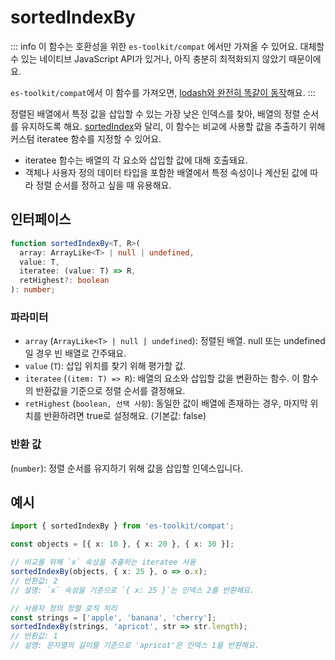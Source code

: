 # sortedIndexBy

::: info
이 함수는 호환성을 위한 `es-toolkit/compat` 에서만 가져올 수 있어요. 대체할 수 있는 네이티브 JavaScript API가 있거나, 아직 충분히 최적화되지 않았기 때문이에요.

`es-toolkit/compat`에서 이 함수를 가져오면, [lodash와 완전히 똑같이 동작](../../../compatibility.md)해요.
:::

정렬된 배열에서 특정 값을 삽입할 수 있는 가장 낮은 인덱스를 찾아, 배열의 정렬 순서를 유지하도록 해요.
[sortedIndex](./sortedIndex.md)와 달리, 이 함수는 비교에 사용할 값을 추출하기 위해 커스텀 iteratee 함수를 지정할 수 있어요.

- iteratee 함수는 배열의 각 요소와 삽입할 값에 대해 호출돼요.
- 객체나 사용자 정의 데이터 타입을 포함한 배열에서 특정 속성이나 계산된 값에 따라 정렬 순서를 정하고 싶을 때 유용해요.

## 인터페이스

```typescript
function sortedIndexBy<T, R>(
  array: ArrayLike<T> | null | undefined,
  value: T,
  iteratee: (value: T) => R,
  retHighest?: boolean
): number;
```

### 파라미터

- `array` (`ArrayLike<T> | null | undefined`): 정렬된 배열. null 또는 undefined일 경우 빈 배열로 간주돼요.
- `value` (`T`): 삽입 위치를 찾기 위해 평가할 값.
- `iteratee` (`(item: T) => R`):
  배열의 요소와 삽입할 값을 변환하는 함수. 이 함수의 반환값을 기준으로 정렬 순서를 결정해요.
- `retHighest` (`boolean, 선택 사항`):
  동일한 값이 배열에 존재하는 경우, 마지막 위치를 반환하려면 true로 설정해요. (기본값: false)

### 반환 값

(`number`): 정렬 순서를 유지하기 위해 값을 삽입할 인덱스입니다.

## 예시

```typescript
import { sortedIndexBy } from 'es-toolkit/compat';

const objects = [{ x: 10 }, { x: 20 }, { x: 30 }];

// 비교를 위해 `x` 속성을 추출하는 iteratee 사용
sortedIndexBy(objects, { x: 25 }, o => o.x);
// 반환값: 2
// 설명: `x` 속성을 기준으로 `{ x: 25 }`는 인덱스 2를 반환해요.

// 사용자 정의 정렬 로직 처리
const strings = ['apple', 'banana', 'cherry'];
sortedIndexBy(strings, 'apricot', str => str.length);
// 반환값: 1
// 설명: 문자열의 길이를 기준으로 'apricot'은 인덱스 1을 반환해요.
```

